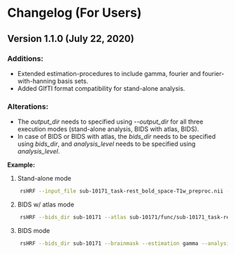 # Changelog (For Users)

## Version 1.1.0 (July 22, 2020)

### Additions:

* Extended estimation-procedures to include gamma, fourier and fourier-with-hanning basis sets.
* Added GIfTI format compatibility for stand-alone analysis.

### Alterations:

* The *output_dir* needs to specified using *--output_dir* for all three execution modes (stand-alone analysis, BIDS with atlas, BIDS).
* In case of BIDS or BIDS with atlas, the *bids_dir* needs to be specified using *bids_dir*, and *analysis_level* needs to be specified using *analysis_level*.

**Example:**
1. Stand-alone mode
``` bash
    rsHRF --input_file sub-10171_task-rest_bold_space-T1w_preproc.nii --atlas sub-10171_task-rest_bold_space-T1w_brainmask.nii --estimation gamma --output_dir output_gamma
```
2. BIDS w/ atlas mode
``` bash
    rsHRF --bids_dir sub-10171 --atlas sub-10171/func/sub-10171_task-rest_bold_space-T1w_brainmask.nii --estimation gamma --analysis_level participant --output_dir output_gamma
```
3. BIDS mode
``` bash
    rsHRF --bids_dir sub-10171 --brainmask --estimation gamma --analysis_level participant --output_dir output_gamma
```
